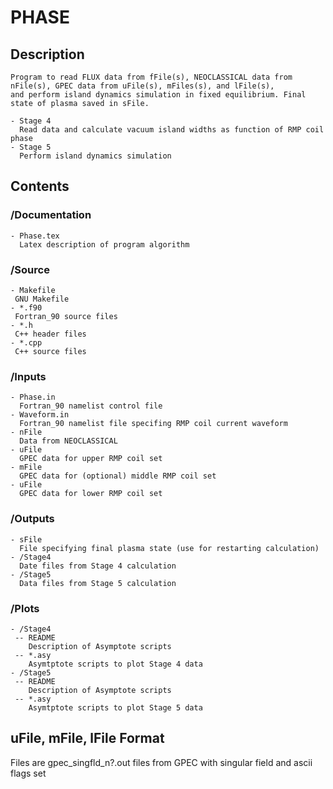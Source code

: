# PHASE

## Description
 
	Program to read FLUX data from fFile(s), NEOCLASSICAL data from nFile(s), GPEC data from uFile(s), mFiles(s), and lFile(s), 
	and perform island dynamics simulation in fixed equilibrium. Final state of plasma saved in sFile.
	
	- Stage 4
	  Read data and calculate vacuum island widths as function of RMP coil phase
	- Stage 5
	  Perform island dynamics simulation
	  
## Contents

 ### /Documentation
    - Phase.tex
      Latex description of program algorithm
	  
 ### /Source
    - Makefile
	 GNU Makefile
	- *.f90
	 Fortran_90 source files
	- *.h
	 C++ header files
	- *.cpp
	 C++ source files
	 
 ### /Inputs
	- Phase.in
	  Fortran_90 namelist control file
	- Waveform.in
	  Fortran_90 namelist file specifing RMP coil current waveform
	- nFile
	  Data from NEOCLASSICAL
	- uFile
	  GPEC data for upper RMP coil set
	- mFile
	  GPEC data for (optional) middle RMP coil set
	- uFile
	  GPEC data for lower RMP coil set
	  
 ### /Outputs
    - sFile
	  File specifying final plasma state (use for restarting calculation)
	- /Stage4
      Date files from Stage 4 calculation
	- /Stage5
	  Data files from Stage 5 calculation
	  
 ### /Plots
    - /Stage4
	 -- README
	    Description of Asymptote scripts
	 -- *.asy
	    Asymtptote scripts to plot Stage 4 data	
	- /Stage5
	 -- README
	    Description of Asymptote scripts
	 -- *.asy
	    Asymtptote scripts to plot Stage 5 data		

## uFile, mFile, lFile Format

 Files are gpec_singfld_n?.out files from GPEC with
 singular field and ascii flags set
